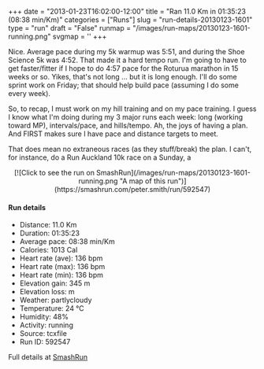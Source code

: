 +++
date = "2013-01-23T16:02:00-12:00"
title = "Ran 11.0 Km in 01:35:23 (08:38 min/Km)"
categories = ["Runs"]
slug = "run-details-20130123-1601"
type = "run"
draft = "False"
runmap = "/images/run-maps/20130123-1601-running.png"
svgmap = '<polyline points="2 32, 7 27, 14 29, 18 25, 22 18, 39 27, 52 29, 52 33, 54 33, 64 21, 69 19, 76 20, 86 16, 91 17, 96 27, 100 30, 97 35, 91 40, 81 40, 69 45, 59 44, 57 46, 50 67, 45 73, 45 80, 32 84, 20 76, 8 72, 8 69, 9 66, 15 66, 21 67, 24 69, 26 66, 25 65, 23 62, 23 59, 44 52, 51 52, 53 52, 61 40, 59 35, 61 29, 73 24, 73 23, 78 23, 83 30, 79 38, 75 41, 70 45, 58 45, 49 67, 45 73, 44 79, 33 84, 13 71, 8 71, 10 74, 7 71, 14 57, 13 53, 9 49, 9 43, 0 40, 1 36">'
+++

Nice. Average pace during my 5k warmup was 5:51, and during the Shoe Science 5k was 4:52. That made it a hard tempo run. I'm going to have to get faster/fitter if I hope to do 4:57 pace for the Roturua marathon in 15 weeks or so. Yikes, that's not long ... but it is long enough. I'll do some sprint work on Friday; that should help build pace (assuming I do some every week). 

So, to recap, I must work on my hill training and on my pace training. I guess I know what I'm doing during my 3 major runs each week: long (working toward MP), intervals/pace, and hills/tempo. Ah, the joys of having a plan. And FIRST makes sure I have pace and distance targets to meet. 

That does mean no extraneous races (as they stuff/break) the plan. I can't, for instance, do a Run Auckland 10k race on a Sunday, a

<!--more-->

<center>
[![Click to see the run on SmashRun](/images/run-maps/20130123-1601-running.png "A map of this run")](https://smashrun.com/peter.smith/run/592547)
</center>

#### Run details

* Distance: 11.0 Km
* Duration: 01:35:23
* Average pace: 08:38 min/Km
* Calories: 1013 Cal
* Heart rate (ave): 136 bpm
* Heart rate (max): 136 bpm
* Heart rate (min): 136 bpm
* Elevation gain: 345 m
* Elevation loss:  m
* Weather: partlycloudy
* Temperature: 24 &deg;C
* Humidity: 48%
* Activity: running
* Source: tcxfile
* Run ID: 592547

Full details at [SmashRun](https://smashrun.com/peter.smith/run/592547)